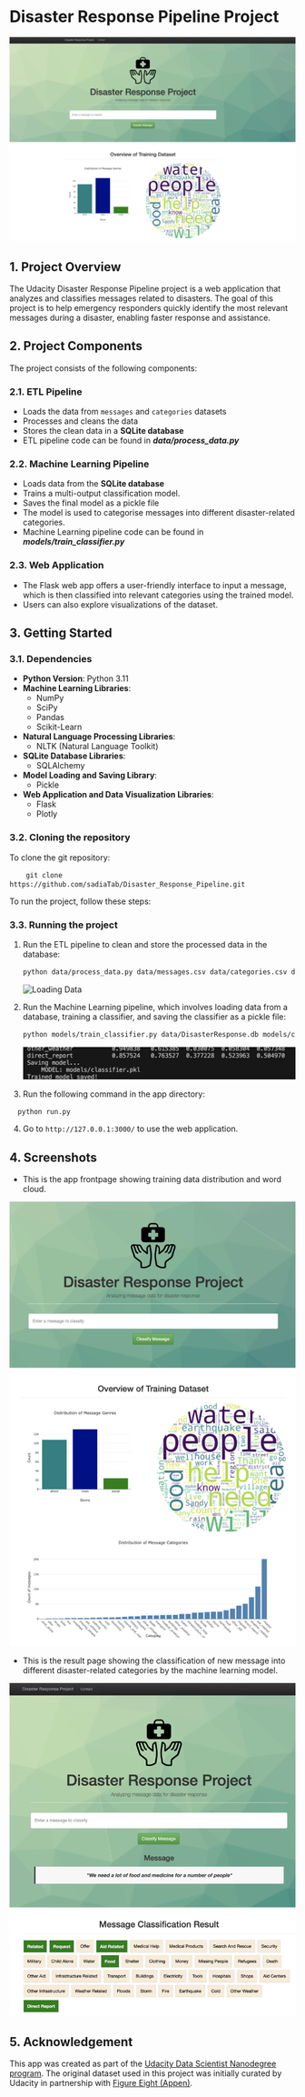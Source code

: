 # Disaster Response Pipeline Project
![App header](https://github.com/sadiaTab/Disaster_Response_Pipeline/blob/main/screenshots/sc_header.png?raw=true)

## 1. Project Overview
The Udacity Disaster Response Pipeline project is a web application that analyzes and classifies messages related to disasters. The goal of this project is to help emergency responders quickly identify the most relevant messages during a disaster, enabling faster response and assistance.

## 2. Project Components

The project consists of the following components:

### 2.1. ETL Pipeline
- Loads the data from `messages` and `categories` datasets
- Processes and cleans the data
- Stores the clean data in a **SQLite database**
- ETL pipeline code can be found in **_data/process_data.py_**

### 2.2. Machine Learning Pipeline
- Loads data from the **SQLite database**
- Trains a multi-output classification model. 
- Saves the final model as a pickle file
- The model is used to categorise messages into different disaster-related categories.
- Machine Learning pipeline code can be found in **_models/train_classifier.py_**


### 2.3. Web Application
- The Flask web app offers a user-friendly interface to input a message, which is then classified into relevant categories using the trained model.
- Users can also explore visualizations of the dataset.



## 3. Getting Started

### 3.1. Dependencies
- **Python Version**: Python 3.11 
- **Machine Learning Libraries**: 
  - NumPy
  - SciPy
  - Pandas
  - Scikit-Learn
- **Natural Language Processing Libraries**: 
  - NLTK (Natural Language Toolkit)
- **SQLite Database Libraries**: 
  - SQLAlchemy
- **Model Loading and Saving Library**: 
  - Pickle
- **Web Application and Data Visualization Libraries**: 
  - Flask
  - Plotly

### 3.2. Cloning the repository

To clone the git repository: 

    
        git clone https://github.com/sadiaTab/Disaster_Response_Pipeline.git
    

To run the project, follow these steps:

### 3.3. Running the project

1. Run the ETL pipeline to clean and store the processed data in the database:
   
   ```bash
   python data/process_data.py data/messages.csv data/categories.csv data/DisasterResponse.db
    ```
   ![Loading Data](https://github.com/sadiaTab/Disaster_Response_Pipeline/blob/main/screenshots/loading_data.png?raw=true)
   
3. Run the Machine Learning pipeline, which involves loading data from a database, training a classifier, and saving the classifier as a pickle file:
   ```bash
   python models/train_classifier.py data/DisasterResponse.db models/classifier.pkl
   ```
    ![Saving Data](https://github.com/sadiaTab/Disaster_Response_Pipeline/blob/main/screenshots/save_model.png?raw=true)
   
4. Run the following command in the app directory:
 ```bash
   python run.py
   ```
4. Go to `http://127.0.0.1:3000/` to use the web application.

## 4. Screenshots

- This is the app frontpage showing training data distribution and word cloud.

![App front](https://github.com/sadiaTab/Disaster_Response_Pipeline/blob/main/screenshots/training_data_distribution.png?raw=true)

- This is the result page showing the classification of new message into different disaster-related categories by the machine learning model.

![App front](https://github.com/sadiaTab/Disaster_Response_Pipeline/blob/main/screenshots/result.png?raw=true)

## 5. Acknowledgement

This app was created as part of the [Udacity Data Scientist Nanodegree program](https://www.udacity.com/course/data-scientist-nanodegree--nd025). The original dataset used in this project was initially curated by Udacity in partnership with [Figure Eight (Appen)](https://appen.com/).